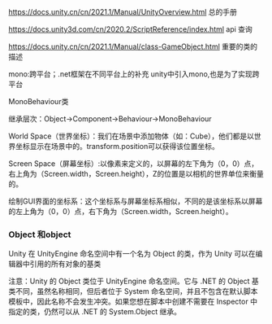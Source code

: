https://docs.unity.cn/cn/2021.1/Manual/UnityOverview.html
总的手册

https://docs.unity3d.com/cn/2020.2/ScriptReference/index.html
api 查询

https://docs.unity.cn/cn/2021.1/Manual/class-GameObject.html
重要的类的描述

mono:跨平台；.net框架在不同平台上的补充
unity中引入mono,也是为了实现跨平台



MonoBehaviour类

继承层次：Object->Component->Behaviour->MonoBehaviour



World Space（世界坐标）：我们在场景中添加物体（如：Cube），他们都是以世界坐标显示在场景中的。transform.position可以获得该位置坐标。

Screen Space（屏幕坐标）:以像素来定义的，以屏幕的左下角为（0，0）点，右上角为（Screen.width，Screen.height），Z的位置是以相机的世界单位来衡量的。

绘制GUI界面的坐标系：这个坐标系与屏幕坐标系相似，不同的是该坐标系以屏幕的左上角为（0，0）点，右下角为（Screen.width，Screen.height）。



### Object 和object
Unity 在 UnityEngine 命名空间中有一个名为 Object 的类，作为 Unity 可以在编辑器中引用的所有对象的基类

注意：Unity 的 Object 类位于 UnityEngine 命名空间。它与 .NET 的 Object 基类不同，虽然名称相同，但后者位于 System 命名空间，并且不包含在默认脚本模板中，因此名称不会发生冲突。如果您想在脚本中创建不需要在 Inspector 中指定的类，仍然可以从 .NET 的 System.Object 继承。